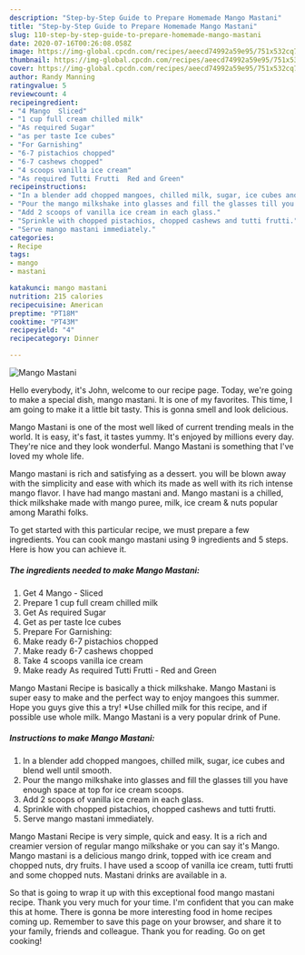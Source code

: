 ```yaml
---
description: "Step-by-Step Guide to Prepare Homemade Mango Mastani"
title: "Step-by-Step Guide to Prepare Homemade Mango Mastani"
slug: 110-step-by-step-guide-to-prepare-homemade-mango-mastani
date: 2020-07-16T00:26:08.058Z
image: https://img-global.cpcdn.com/recipes/aeecd74992a59e95/751x532cq70/mango-mastani-recipe-main-photo.jpg
thumbnail: https://img-global.cpcdn.com/recipes/aeecd74992a59e95/751x532cq70/mango-mastani-recipe-main-photo.jpg
cover: https://img-global.cpcdn.com/recipes/aeecd74992a59e95/751x532cq70/mango-mastani-recipe-main-photo.jpg
author: Randy Manning
ratingvalue: 5
reviewcount: 4
recipeingredient:
- "4 Mango  Sliced"
- "1 cup full cream chilled milk"
- "As required Sugar"
- "as per taste Ice cubes"
- "For Garnishing"
- "6-7 pistachios chopped"
- "6-7 cashews chopped"
- "4 scoops vanilla ice cream"
- "As required Tutti Frutti  Red and Green"
recipeinstructions:
- "In a blender add chopped mangoes, chilled milk, sugar, ice cubes and blend well until smooth."
- "Pour the mango milkshake into glasses and fill the glasses till you have enough space at top for ice cream scoops."
- "Add 2 scoops of vanilla ice cream in each glass."
- "Sprinkle with chopped pistachios, chopped cashews and tutti frutti."
- "Serve mango mastani immediately."
categories:
- Recipe
tags:
- mango
- mastani

katakunci: mango mastani 
nutrition: 215 calories
recipecuisine: American
preptime: "PT18M"
cooktime: "PT43M"
recipeyield: "4"
recipecategory: Dinner

---
```



![Mango Mastani](https://img-global.cpcdn.com/recipes/aeecd74992a59e95/751x532cq70/mango-mastani-recipe-main-photo.jpg)

Hello everybody, it's John, welcome to our recipe page. Today, we're going to make a special dish, mango mastani. It is one of my favorites. This time, I am going to make it a little bit tasty. This is gonna smell and look delicious.

Mango Mastani is one of the most well liked of current trending meals in the world. It is easy, it's fast, it tastes yummy. It's enjoyed by millions every day. They're nice and they look wonderful. Mango Mastani is something that I've loved my whole life.

Mango mastani is rich and satisfying as a dessert. you will be blown away with the simplicity and ease with which its made as well with its rich intense mango flavor. I have had mango mastani and. Mango mastani is a chilled, thick milkshake made with mango puree, milk, ice cream &amp; nuts popular among Marathi folks.


To get started with this particular recipe, we must prepare a few ingredients. You can cook mango mastani using 9 ingredients and 5 steps. Here is how you can achieve it.

<!--inarticleads1-->

##### The ingredients needed to make Mango Mastani:

1. Get 4 Mango - Sliced
1. Prepare 1 cup full cream chilled milk
1. Get As required Sugar
1. Get as per taste Ice cubes
1. Prepare For Garnishing:
1. Make ready 6-7 pistachios chopped
1. Make ready 6-7 cashews chopped
1. Take 4 scoops vanilla ice cream
1. Make ready As required Tutti Frutti - Red and Green


Mango Mastani Recipe is basically a thick milkshake. Mango Mastani is super easy to make and the perfect way to enjoy mangoes this summer. Hope you guys give this a try! *Use chilled milk for this recipe, and if possible use whole milk. Mango Mastani is a very popular drink of Pune. 

<!--inarticleads2-->

##### Instructions to make Mango Mastani:

1. In a blender add chopped mangoes, chilled milk, sugar, ice cubes and blend well until smooth.
1. Pour the mango milkshake into glasses and fill the glasses till you have enough space at top for ice cream scoops.
1. Add 2 scoops of vanilla ice cream in each glass.
1. Sprinkle with chopped pistachios, chopped cashews and tutti frutti.
1. Serve mango mastani immediately.


Mango Mastani Recipe is very simple, quick and easy. It is a rich and creamier version of regular mango milkshake or you can say it&#39;s Mango. Mango mastani is a delicious mango drink, topped with ice cream and chopped nuts, dry fruits. I have used a scoop of vanilla ice cream, tutti frutti and some chopped nuts. Mastani drinks are available in a. 

So that is going to wrap it up with this exceptional food mango mastani recipe. Thank you very much for your time. I'm confident that you can make this at home. There is gonna be more interesting food in home recipes coming up. Remember to save this page on your browser, and share it to your family, friends and colleague. Thank you for reading. Go on get cooking!
